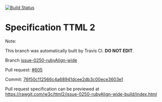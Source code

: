 [![Build Status](https://travis-ci.org/w3c/ttml2.svg?branch=issue-0250-rubyAlign-wide)](https://travis-ci.org/w3c/ttml2)


# Specification TTML 2


Note:


This branch was automatically built by Travis CI. <b>DO NOT EDIT</b>.


 Branch [issue-0250-rubyAlign-wide](https://github.com/w3c/ttml2/tree/issue-0250-rubyAlign-wide)


 Pull request: [#605](https://github.com/w3c/ttml2/pull/605)


 Commit: [76f50c112566c4a68941dcee2db3c00ece3603e1](https://github.com/w3c/ttml2/commit/76f50c112566c4a68941dcee2db3c00ece3603e1)

Pull request specification can be previewed at https://rawgit.com/w3c/ttml2/issue-0250-rubyAlign-wide-build/index.html



